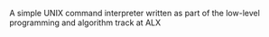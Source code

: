 A simple UNIX command interpreter written as part of the low-level programming and algorithm track at ALX
